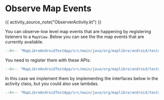 # Observe Map Events

{{ activity_source_note("ObserverActivity.kt") }}

You can observe-low level map events that are happening by registering listeners to a `MapView`. Below you can see the the map events that are currently available.

```kotlin
--8<-- "MapLibreAndroidTestApp/src/main/java/org/maplibre/android/testapp/activity/events/ObserverActivity.kt:mapEvents"
```

You need to register them with these APIs:

```kotlin
--8<-- "MapLibreAndroidTestApp/src/main/java/org/maplibre/android/testapp/activity/events/ObserverActivity.kt:addListeners"
```

In this case we implement them by implementing the interfaces below in the activity class, but you could also use lambdas.

```kotlin
--8<-- "MapLibreAndroidTestApp/src/main/java/org/maplibre/android/testapp/activity/events/ObserverActivity.kt:ObserverActivity"
```
